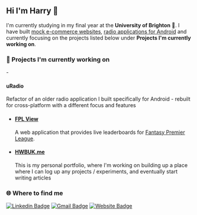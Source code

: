 ## Hi I'm Harry 👋

I'm currently studying in my final year at the **University of Brighton** 📝. I have built <a href="https://www.hwbuk.me/projects/fizzit">mock e-commerce websites</a>, <a href="https://www.hwbuk.me/projects/uradio-android">radio applications for Android</a> and currently focusing on the projects listed below under **Projects I'm currently working on**.

<h3> 🔧 Projects I'm currently working on</h3>
- <h4>uRadio</h4>

<p> Refactor of an older radio application I built specifically for Android - rebuilt for cross-platform with a different focus and features</p>

- <h4><a href="https://fplview.com">FPL View</a></h4>

  <p>A web application that provides live leaderboards for <a href="https://fantasy.premierleague.com/">Fantasy Premier League</a>. 
  
- <h4><a href="https://hwbuk.me/">HWBUK.me</a></h4>
  
  <p>This is my personal portfolio, where I'm working on building up a place where I can log up any projects / experiments, and eventually start writing articles</p>

<h3>🌐 Where to find me </h3>

[![Linkedin Badge](http://img.shields.io/badge/-harrybuchmuller-blue?style=flat-square&logo=Linkedin&logoColor=white&link=https://www.linkedin.com/in/harry-buchmuller/)](https://www.linkedin.com/in/harry-buchmuller)
[![Gmail Badge](https://img.shields.io/badge/-harry@hwbuk.me-c14438?style=flat&logo=mail.ru&logoColor=white&link=mailto:harry@hwbuk.me)](mailto:harry@hwbuk.me)
[![Website Badge](https://img.shields.io/badge/-hwbuk.me-9cf?style=flat&logo=Home-Assistant&logoColor=white&link=https://hwbuk.me)](https://hwbuk.me)



 
